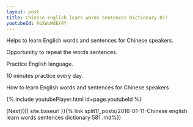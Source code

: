 ```yaml
---
layout: post
title: Chinese English learn words sentences Dictionary 877 
youtubeId: RoXWuMdEX4Y
---
```

 
 
Helps to learn English words and sentences for Chinese speakers.

Opportunitiy to repeat the words sentences. 

Practice English language. 
 
10 minutes practice every day. 
 
How to learn English words and sentences for Chinese speakers 
 
{% include youtubePlayer.html id=page.youtubeId %}
 
 
[Next]({{ site.baseurl }}{% link  split1/_posts/2016-01-11-Chinese english learn words sentences dictionary 581 .md%})
 

